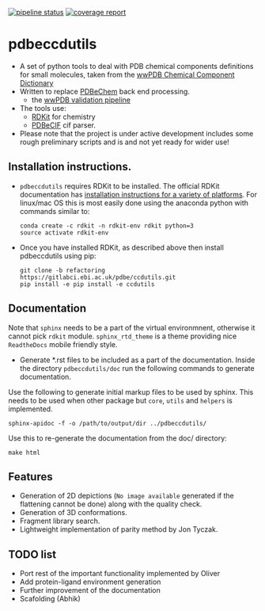 [![pipeline status](https://gitlab.ebi.ac.uk/pdbe/ccdutils/badges/master/pipeline.svg)](https://gitlab.ebi.ac.uk/pdbe/ccdutils/commits/master)
[![coverage report](https://gitlab.ebi.ac.uk/pdbe/ccdutils/badges/master/coverage.svg)](https://gitlab.ebi.ac.uk/pdbe/ccdutils/commits/master)


# pdbeccdutils
* A set of python tools to deal with PDB chemical components definitions
  for small molecules, taken from the 
  [wwPDB Chemical Component Dictionary](https://www.wwpdb.org/data/ccd)
* Written to replace [PDBeChem](http://pdbe.org/chemistry/) back end
  processing.
  * the [wwPDB validation pipeline](https://www.wwpdb.org/validation/validation-reports)
* The tools use:
  * [RDKit](http://www.rdkit.org/) for chemistry
  * [PDBeCIF](https://gitlab.com/glenveegee/PDBeCIF.git) cif parser.
* Please note that the project is under active development includes some rough 
  preliminary scripts and is and not yet ready for wider use!


## Installation instructions.
* `pdbeccdutils` requires RDKit to be installed.
  The official RDKit documentation has
  [installation instructions for a variety of platforms](http://www.rdkit.org/docs/Install.html).
  For linux/mac OS this is most easily done using the anaconda python with
  commands similar to:

  ```
  conda create -c rdkit -n rdkit-env rdkit python=3
  source activate rdkit-env
  ```
* Once you have installed RDKit, as described above then install pdbeccdutils using pip:

  ```
  git clone -b refactoring https://gitlabci.ebi.ac.uk/pdbe/ccdutils.git
  pip install -e pip install -e ccdutils
  ```

## Documentation
 Note that `sphinx` needs to be a part of the virtual environmnent, 
 otherwise it cannot pick `rdkit` module. `sphinx_rtd_theme` is a theme providing nice `ReadtheDocs` mobile friendly style.
  
  * Generate *.rst files to be included as a part of the documentation. Inside the directory `pdbeccdutils/doc` run the following commands to generate documentation.
  
  Use the following to generate initial markup files to be used by sphinx.
  This needs to be used when other package but `core`, `utils` and `helpers` is implemented.
  
  ```
  sphinx-apidoc -f -o /path/to/output/dir ../pdbeccdutils/
  ```

  Use this to re-generate the documentation from the doc/ directory:
  ```
  make html
  ```


## Features
  * Generation of 2D depictions (`No image available` generated if the flattening cannot be done) along with the quality check.
  * Generation of 3D conformations.
  * Fragment library search.
  * Lightweight implementation of parity method by Jon Tyczak.

## TODO list
  * Port rest of the important functionality implemented by Oliver
  * Add protein-ligand environment generation  
  * Further improvement of the documentation
  * Scafolding (Abhik)








